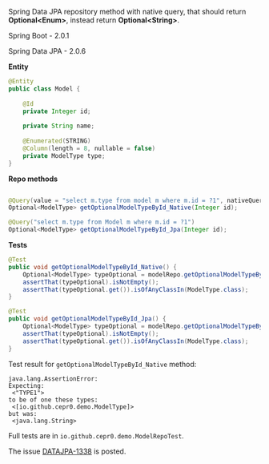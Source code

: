 Spring Data JPA repository method with native query, that should return **Optional&lt;Enum&gt;**, instead return **Optional&lt;String&gt;**. 

Spring Boot -  2.0.1

Spring Data JPA - 2.0.6

**Entity**

```java
@Entity
public class Model {
	
	@Id 
	private Integer id;
	
	private String name;
	
	@Enumerated(STRING) 
	@Column(length = 8, nullable = false) 
	private ModelType type;
}
```
**Repo methods**

```java

@Query(value = "select m.type from model m where m.id = ?1", nativeQuery = true)
Optional<ModelType> getOptionalModelTypeById_Native(Integer id);

@Query("select m.type from Model m where m.id = ?1")
Optional<ModelType> getOptionalModelTypeById_Jpa(Integer id);

```

**Tests**

```java
@Test
public void getOptionalModelTypeById_Native() {
    Optional<ModelType> typeOptional = modelRepo.getOptionalModelTypeById_Native(1);
    assertThat(typeOptional).isNotEmpty();
    assertThat(typeOptional.get()).isOfAnyClassIn(ModelType.class);
}

@Test
public void getOptionalModelTypeById_Jpa() {
    Optional<ModelType> typeOptional = modelRepo.getOptionalModelTypeById_Jpa(1);
    assertThat(typeOptional).isNotEmpty();
    assertThat(typeOptional.get()).isOfAnyClassIn(ModelType.class);
}
```

Test result for `getOptionalModelTypeById_Native` method:
 
```
java.lang.AssertionError: 
Expecting:
 <"TYPE1">
to be of one these types:
 <[io.github.cepr0.demo.ModelType]>
but was:
 <java.lang.String>
```

Full tests are in `io.github.cepr0.demo.ModelRepoTest`.

The issue [DATAJPA-1338](https://jira.spring.io/browse/DATAJPA-1338) is posted.
